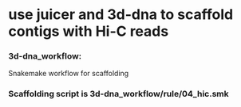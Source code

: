 # use juicer and 3d-dna to scaffold contigs with Hi-C reads

### 3d-dna_workflow:
Snakemake workflow for scaffolding 
### Scaffolding script is 3d-dna_workflow/rule/04_hic.smk

